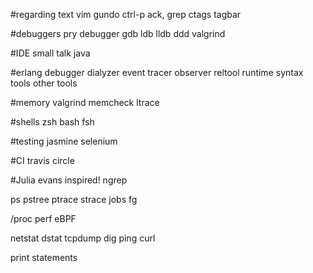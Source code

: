 #regarding text
vim
gundo
ctrl-p
ack, grep
ctags
tagbar

#debuggers
pry
debugger
gdb
ldb
lldb
ddd
valgrind

#IDE
small talk
java

#erlang
debugger
dialyzer
event tracer
observer
reltool
runtime
syntax tools
other tools

#memory
valgrind
memcheck
ltrace

#shells
zsh
bash
fsh

#testing
jasmine
selenium

#CI
travis
circle

#Julia evans inspired!
ngrep

ps
pstree
ptrace
strace
jobs
fg

/proc
perf
eBPF

netstat
dstat
tcpdump
dig
ping
curl

print statements

